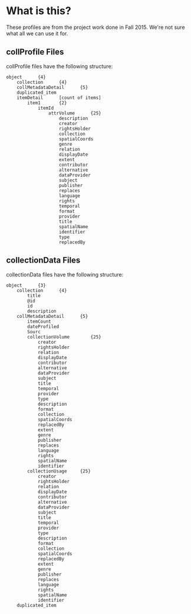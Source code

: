 # What is this?

These profiles are from the project work done in Fall 2015.  We're not sure what all we can use it for.

## collProfile Files
collProfile files have the following structure:
```
object		{4}
	collection		{4}
	collMetadataDetail		{5}
	duplicated_item
	itemDetail		[count of items]
		item1		{2}
			itemId	
				attrVolume		{25}
					description	
					creator	
					rightsHolder	
					collection	
					spatialCoords	
					genre	
					relation	
					displayDate	
					extent	
					contributor	
					alternative	
					dataProvider	
					subject	
					publisher	
					replaces	
					language	
					rights	
					temporal	
					format	
					provider	
					title	
					spatialName	
					identifier	
					type	
					replacedBy	
```
## collectionData Files
collectionData files have the following structure:

```
object		{3}
	collection		{4}
		title
		@id	
		id	
		description
	collMetadataDetail		{5}
		itemCount	
		dateProfiled
		Sourc
		collectionVolume		{25}
			creator	
			rightsHolder	
			relation	
			displayDate	
			contributor	
			alternative	
			dataProvider	
			subject	
			title	
			temporal	
			provider	
			type	
			description	
			format	
			collection	
			spatialCoords	
			replacedBy	
			extent	
			genre	
			publisher	
			replaces	
			language	
			rights	
			spatialName	
			identifier	
		collectionUsage		{25}
			creator	
			rightsHolder	
			relation	
			displayDate	
			contributor	
			alternative	
			dataProvider	
			subject	
			title	
			temporal	
			provider	
			type	
			description	
			format	
			collection	
			spatialCoords	
			replacedBy	
			extent	
			genre	
			publisher	
			replaces	
			language	
			rights	
			spatialName	
			identifier	
	duplicated_item
```
